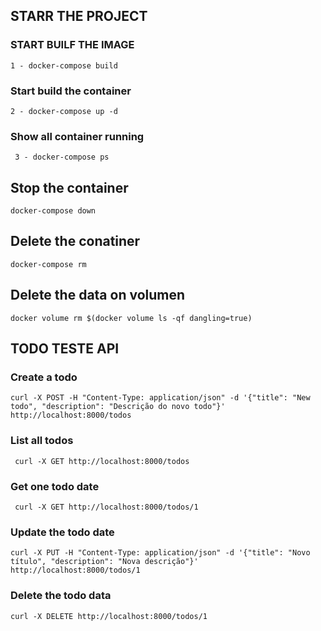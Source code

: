 ## STARR THE PROJECT 

### START BUILF THE IMAGE 
 `1 - docker-compose build `

### Start build the container
`` 2 - docker-compose up -d ``

### Show all container running
` 3 - docker-compose ps`

## Stop the container
``docker-compose down``

## Delete the conatiner
``docker-compose rm``

## Delete the data on volumen
```docker volume rm $(docker volume ls -qf dangling=true)```

## TODO TESTE API

### Create a todo
``curl -X POST -H "Content-Type: application/json" -d '{"title": "New todo", "description": "Descrição do novo todo"}' http://localhost:8000/todos``

### List all todos
`` curl -X GET http://localhost:8000/todos``

### Get one todo date
`` curl -X GET http://localhost:8000/todos/1``

### Update the todo date 
``curl -X PUT -H "Content-Type: application/json" -d '{"title": "Novo título", "description": "Nova descrição"}' http://localhost:8000/todos/1``

### Delete the todo data
``curl -X DELETE http://localhost:8000/todos/1``


